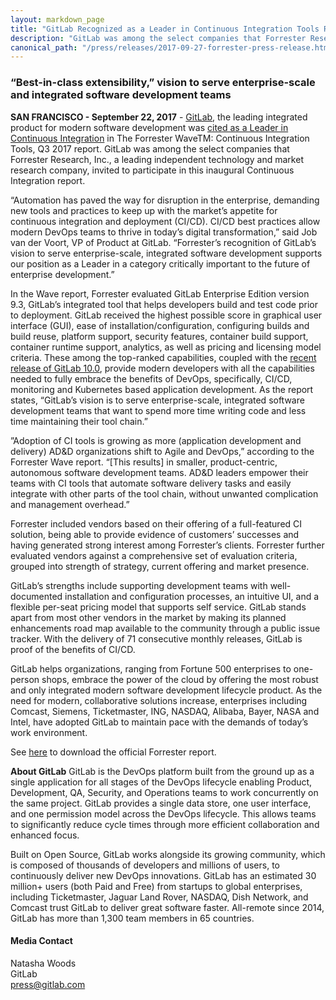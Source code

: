 ```yaml
---
layout: markdown_page
title: "GitLab Recognized as a Leader in Continuous Integration Tools Report by Independent Research Firm"
description: "GitLab was among the select companies that Forrester Research, Inc. invited to participate in this inaugural Continuous Integration report."
canonical_path: "/press/releases/2017-09-27-forrester-press-release.html"
---
```


### “Best-in-class extensibility,” vision to serve enterprise-scale and integrated software development teams

**SAN FRANCISCO - September 22, 2017** - [GitLab](/), the leading integrated product for modern software development was [cited as a Leader in Continuous Integration](/blog/2017/09/27/gitlab-leader-continuous-integration-forrester-wave/) in The Forrester WaveTM: Continuous Integration Tools, Q3 2017 report. GitLab was among the select companies that Forrester Research, Inc., a leading independent technology and market research company, invited to participate in this inaugural Continuous Integration report.

“Automation has paved the way for disruption in the enterprise, demanding new tools and practices to keep up with the market’s appetite for continuous integration and deployment (CI/CD). CI/CD best practices allow modern DevOps teams to thrive in today’s digital transformation,” said Job van der Voort, VP of Product at GitLab. “Forrester’s recognition of GitLab’s vision to serve enterprise-scale, integrated software development supports our position as a Leader in a category critically important to the future of enterprise development.”

In the Wave report, Forrester evaluated GitLab Enterprise Edition version 9.3, GitLab’s integrated tool that helps developers build and test code prior to deployment. GitLab received the highest possible score in graphical user interface (GUI), ease of installation/configuration, configuring builds and build reuse, platform support, security features, container build support, container runtime support, analytics, as well as pricing and licensing model criteria. These among the top-ranked capabilities, coupled with the [recent release of GitLab 10.0](/press/releases/2017-09-22-v10-press-release.html), provide modern developers with all the capabilities needed to fully embrace the benefits of DevOps, specifically, CI/CD, monitoring and Kubernetes based application development. As the report states, “GitLab’s vision is to serve enterprise-scale, integrated software development teams that want to spend more time writing code and less time maintaining their tool chain.”

”Adoption of CI tools is growing as more (application development and delivery) AD&D organizations shift to Agile and DevOps,” according to the Forrester Wave report. “[This results] in smaller, product-centric, autonomous software development teams. AD&D leaders empower their teams with CI tools that automate software delivery tasks and easily integrate with other parts of the tool chain, without unwanted complication and management overhead.” 

Forrester included vendors based on their offering of a full-featured CI solution, being able to provide evidence of customers’ successes and having generated strong interest among Forrester’s clients. Forrester further evaluated vendors against a comprehensive set of evaluation criteria, grouped into strength of strategy, current offering and market presence.

GitLab’s strengths include supporting development teams with well-documented installation and configuration processes, an intuitive UI, and a flexible per-seat pricing model that supports self service. GitLab stands apart from most other vendors in the market by making its planned enhancements road map available to the community through a public issue tracker. With the delivery of 71 consecutive monthly releases, GitLab is proof of the benefits of CI/CD.

GitLab helps organizations, ranging from Fortune 500 enterprises to one-person shops, embrace the power of the cloud by offering the most robust and only integrated modern software development lifecycle product. As the need for modern, collaborative solutions increase, enterprises including Comcast, Siemens, Ticketmaster, ING, NASDAQ, Alibaba, Bayer, NASA and Intel, have adopted GitLab to maintain pace with the demands of today’s work environment.

See [here](https://get.gitlab.com/forrester-wave-ci/) to download the official Forrester report.

**About GitLab**
GitLab is the DevOps platform built from the ground up as a single application for all stages of the DevOps lifecycle enabling Product, Development, QA, Security, and Operations teams to work concurrently on the same project. GitLab provides a single data store, one user interface, and one permission model across the DevOps lifecycle. This allows teams to significantly reduce cycle times through more efficient collaboration and enhanced focus.

Built on Open Source, GitLab works alongside its growing community, which is composed of thousands of developers and millions of users, to continuously deliver new DevOps innovations. GitLab has an estimated 30 million+ users (both Paid and Free) from startups to global enterprises, including Ticketmaster, Jaguar Land Rover, NASDAQ, Dish Network, and Comcast trust GitLab to deliver great software faster. All-remote since 2014, GitLab has more than 1,300 team members in 65 countries.


#### Media Contact
Natasha Woods
<br> 
GitLab
<br> 
press@gitlab.com
